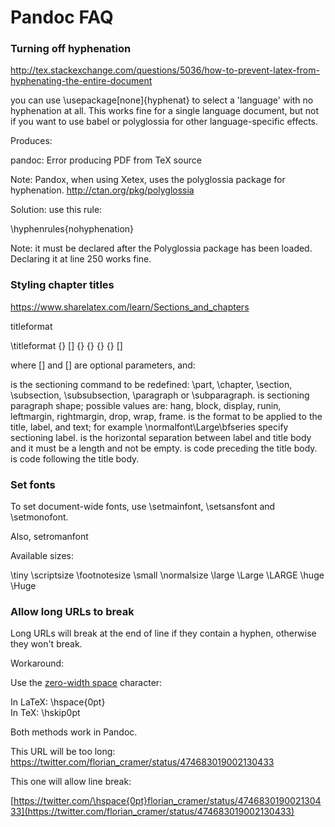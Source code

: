 # Pandoc FAQ

### Turning off hyphenation

http://tex.stackexchange.com/questions/5036/how-to-prevent-latex-from-hyphenating-the-entire-document

you can use \usepackage[none]{hyphenat} to select a 'language' with no hyphenation at all. This works fine for a single language document, but not if you want to use babel or polyglossia for other language-specific effects.

Produces: 

pandoc: Error producing PDF from TeX source

Note: Pandox, when using Xetex, uses the polyglossia package for hyphenation.
http://ctan.org/pkg/polyglossia

Solution: use this rule:

\hyphenrules{nohyphenation}

Note: it must be declared after the Polyglossia package has been loaded. Declaring it at line 250 works fine.

### Styling chapter titles

https://www.sharelatex.com/learn/Sections_and_chapters

titleformat 

\titleformat
{<command>}
[<shape>]
{<format>}
{<label>}
{<sep>}
{<before-code>}
[<after-code>]


where [<shape>] and [<after-code>] are optional parameters, and:

<command> is the sectioning command to be redefined: \part, \chapter, \section, \subsection, \subsubsection, \paragraph or \subparagraph.
<shape> is sectioning paragraph shape; possible values are: hang, block, display, runin, leftmargin, rightmargin, drop, wrap, frame.
<format> is the format to be applied to the title, label, and text; for example \normalfont\Large\bfseries
<label> specify sectioning label.
<sep> is the horizontal separation between label and title body and it must be a length and not be empty.
<before-code> is code preceding the title body.
<after-code> is code following the title body.

### Set fonts

To set document-wide fonts, use \setmainfont, \setsansfont and \setmonofont.

Also, setromanfont

Available sizes:

\tiny
\scriptsize
\footnotesize
\small
\normalsize
\large
\Large
\LARGE
\huge
\Huge

### Allow long URLs to break

Long URLs will break at the end of line if they contain a hyphen, otherwise they won't break.

Workaround:

Use the [zero-width space](https://en.wikipedia.org/wiki/Zero-width_space) character:

In LaTeX: \hspace{0pt}  
In TeX: \hskip0pt

Both methods work in Pandoc.

This URL will be too long:  
https://twitter.com/florian_cramer/status/474683019002130433

This one will allow line break:

[https://twitter.com/\hspace{0pt}florian_cramer/status/474683019002130433](https://twitter.com/florian_cramer/status/474683019002130433)